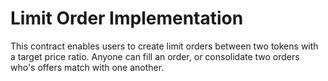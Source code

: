# Limit Order Implementation
This contract enables users to create limit orders between two tokens with a target price ratio. Anyone can fill an order, or consolidate two orders who's offers match with one another. 
